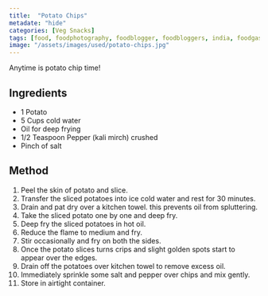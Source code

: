 ```yaml
---
title:  "Potato Chips"
metadate: "hide"
categories: [Veg Snacks]
tags: [food, foodphotography, foodblogger, foodbloggers, india, foodgasm, indianfood, love, foodcoma, foodporn,indiancooking, indianrecipe, foodlovers, indianfood, indianfoodbloggers, foodiesofinstagram, foodlove, indian, indiancouple, eatlocal, eathealthy, eatwell, desifood, trending, tasty, taste, yummyinmytummy, foodie, instafood, instafoodie, foodstagram, instagood, passionatepaprika, foodblog, easy, indian, recipe, mothersrecipe, cooking, easycooking, easyrecipe, simple, simplefood ]
image: "/assets/images/used/potato-chips.jpg"
---
```


Anytime is potato chip time! 

## Ingredients

- 1 Potato
- 5 Cups cold water
- Oil for deep frying
- 1/2 Teaspoon Pepper (kali mirch) crushed
- Pinch of salt

## Method

1. Peel the skin of potato and slice.
2. Transfer the sliced potatoes into ice cold water and rest for 30 minutes.
3. Drain and pat dry over a kitchen towel. this prevents oil from spluttering.
4. Take the sliced potato one by one and deep fry.
5. Deep fry the sliced potatoes in hot oil.
6. Reduce the flame to medium and fry.
7. Stir occasionally and fry on both the sides.
8. Once the potato slices turns crips and slight golden spots start to appear over the edges.
9. Drain off the potatoes over kitchen towel to remove excess oil.
10. Immediately sprinkle some salt and pepper over chips and mix gently.
11. Store in airtight container.

